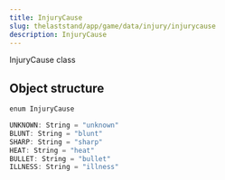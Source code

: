 ```yaml
---
title: InjuryCause
slug: thelaststand/app/game/data/injury/injurycause
description: InjuryCause
---
```


InjuryCause class

## Object structure

```scala
enum InjuryCause

UNKNOWN: String = "unknown"
BLUNT: String = "blunt"
SHARP: String = "sharp"
HEAT: String = "heat"
BULLET: String = "bullet"
ILLNESS: String = "illness"

```
